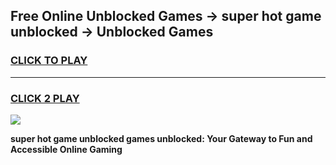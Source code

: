 
## Free Online Unblocked Games → super hot game unblocked → Unblocked Games
<h3>
<a href="https://premium.freeplayer.one?title=super_hot_game_unblocked&ref=21F">CLICK TO PLAY</a></h3>
<hr>

<h3>
<a href="https://premium.freeplayer.one?title=super_hot_game_unblocked&ref=21F">CLICK 2 PLAY</a>
  
</h3>

<a href="https://premium.freeplayer.one?title=super_hot_game_unblocked&ref=21F/"><img src="https://clearcache.store/games.png"></a>


**super hot game unblocked games unblocked: Your Gateway to Fun and Accessible Online Gaming**
